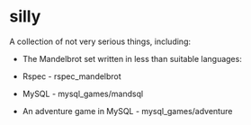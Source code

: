 silly
=====

A collection of not very serious things, including:

* The Mandelbrot set written in less than suitable languages:
 * Rspec - rspec\_mandelbrot
 * MySQL - mysql\_games/mandsql

* An adventure game in MySQL - mysql\_games/adventure
